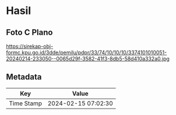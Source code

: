 # Hasil

## Foto C Plano

https://sirekap-obj-formc.kpu.go.id/3dde/pemilu/pdpr/33/74/10/10/10/3374101010051-20240214-233050--0065d29f-3582-41f3-8db5-58d410a332a0.jpg


## Metadata

| Key        | Value               |
| ---------- | ------------------- |
| Time Stamp | 2024-02-15 07:02:30 |



